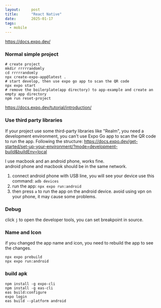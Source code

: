 ```yaml
---
layout:     post
title:      "React Native"
date:       2025-01-17
tags:  
  - mobile
---
```


https://docs.expo.dev/


### Normal simple project

```shell
# create project
mkdir rrrrrandomly
cd rrrrrandomly
npx create-expo-app@latest .
# start develop, then use expo go app to scan the QR code
npx expo start
# remove the boilerplate(app directory) to app-example and create an empty app directory
npm run reset-project
```

https://docs.expo.dev/tutorial/introduction/

### Use third party libraries

If your project use some third-party libraries like "Realm", you need a development environment, you can't use Expo Go app to scan the QR code to run the app. Following the structure:
https://docs.expo.dev/get-started/set-up-your-environment/?mode=development-build&buildEnv=local

I use macbook and an android phone, works fine.  
android phone and macbook should be in the same network.

1. connect android phone with USB line, you will see your device use this command: `adb devices`
2. run the app: `npx expo run:android`
3. then press `a` to run the app on the android device.
  avoid using vpn on your phone, it may cause some problems.

### Debug

click `j` to open the developer tools, you can set breakpoint in source.

### Name and Icon

if you changed the app name and icon, you need to rebuild the app to see the changes.

```shell
npx expo prebuild
npx expo run:android
```

### build apk

```shell
npm install -g expo-cli
npm install -g eas-cli
eas build:configure
expo login
eas build --platform android
```
